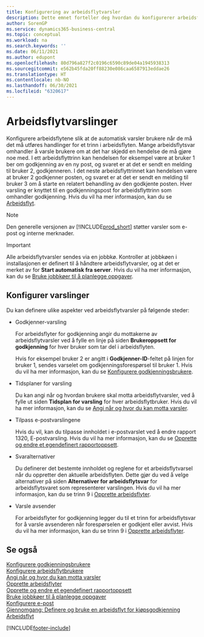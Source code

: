 ```yaml
---
title: Konfigurering av arbeidsflytvarsler
description: Dette emnet forteller deg hvordan du konfigurerer arbeidsflytvarsler for å varsle en bruker om at det har oppstått en hendelse som de må reagere på. Det kreves et arbeidsflytsvar.
author: SorenGP
ms.service: dynamics365-business-central
ms.topic: conceptual
ms.workload: na
ms.search.keywords: ''
ms.date: 06/11/2021
ms.author: edupont
ms.openlocfilehash: 80d796a827f2c0196c6590c89de04a1945938313
ms.sourcegitcommit: e562b45fda20ff88230e086caa6587913eddae26
ms.translationtype: HT
ms.contentlocale: nb-NO
ms.lasthandoff: 06/30/2021
ms.locfileid: "6320617"
---
```

# <a name="workflow-notifications"></a>Arbeidsflytvarslinger

Konfigurere arbeidsflytene slik at de automatisk varsler brukere når de må det må utføres handlinger for et trinn i arbeidsflyten. Mange arbeidsflytsvar omhandler å varsle brukere om at det har skjedd en hendelse de må gjøre noe med. I ett arbeidsflyttrinn kan hendelsen for eksempel være at bruker 1 ber om godkjenning av en ny post, og svaret er at det er sendt en melding til bruker 2, godkjenneren. I det neste arbeidsflyttrinnet kan hendelsen være at bruker 2 godkjenner posten, og svaret er at det er sendt en melding til bruker 3 om å starte en relatert behandling av den godkjente posten. Hver varsling er knyttet til en godkjenningspost for arbeidsflyttrinn som omhandler godkjenning. Hvis du vil ha mer informasjon, kan du se [Arbeidsflyt](across-workflow.md).  

> [!NOTE]  
> Den generelle versjonen av [!INCLUDE[prod_short](includes/prod_short.md)] støtter varsler som e-post og interne merknader.  

> [!IMPORTANT]  
> Alle arbeidsflytvarsler sendes via en jobbkø. Kontroller at jobbkøen i installasjonen er definert til å håndtere arbeidsflytvarsler, og at det er merket av for **Start automatisk fra server**. Hvis du vil ha mer informasjon, kan du se [Bruke jobbkøer til å planlegge oppgaver](admin-job-queues-schedule-tasks.md).

## <a name="set-up-notifications"></a>Konfigurer varslinger

Du kan definere ulike aspekter ved arbeidsflytvarsler på følgende steder:  

* Godkjenner-varsling

    For arbeidsflyter for godkjenning angir du mottakerne av arbeidsflytvarsler ved å fylle en linje på siden **Brukeroppsett for godkjenning** for hver bruker som tar del i arbeidsflyten.  

    Hvis for eksempel bruker 2 er angitt i **Godkjenner-ID**-feltet på linjen for bruker 1, sendes varselet om godkjenningsforespørsel til bruker 1. Hvis du vil ha mer informasjon, kan du se [Konfigurere godkjenningsbrukere](across-how-to-set-up-approval-users.md).  
* Tidsplaner for varsling

    Du kan angi når og hvordan brukere skal motta arbeidsflytvarsler, ved å fylle ut siden **Tidsplan for varsling** for hver arbeidsflytbruker. Hvis du vil ha mer informasjon, kan du se [Angi når og hvor du kan motta varsler](across-how-to-specify-when-and-how-to-receive-notifications.md).  
* Tilpass e-postvarslingene

    Hvis du vil, kan du tilpasse innholdet i e-postvarslet ved å endre rapport 1320, E-postvarsling. Hvis du vil ha mer informasjon, kan du se [Opprette og endre et egendefinert rapportoppsett](ui-how-create-custom-report-layout.md).  
* Svaralternativer

    Du definerer det bestemte innholdet og reglene for et arbeidsflytvarsel når du oppretter den aktuelle arbeidsflyten. Dette gjør du ved å velge alternativer på siden **Alternativer for arbeidsflytsvar** for arbeidsflytsvaret som representerer varslingen. Hvis du vil ha mer informasjon, kan du se trinn 9 i [Opprette arbeidsflyter](across-how-to-create-workflows.md).  

* Varsle avsender

    For arbeidsflyter for godkjenning legger du til et trinn for arbeidsflytsvar for å varsle avsenderen når forespørselen er godkjent eller avvist. Hvis du vil ha mer informasjon, kan du se trinn 9 i [Opprette arbeidsflyter](across-how-to-create-workflows.md).  

## <a name="see-also"></a>Se også

[Konfigurere godkjenningsbrukere](across-how-to-set-up-approval-users.md)  
[Konfigurere arbeidsflytbrukere](across-how-to-set-up-workflow-users.md)  
[Angi når og hvor du kan motta varsler](across-how-to-specify-when-and-how-to-receive-notifications.md)  
[Opprette arbeidsflyter](across-how-to-create-workflows.md)  
[Opprette og endre et egendefinert rapportoppsett](ui-how-create-custom-report-layout.md)  
[Bruke jobbkøer til å planlegge oppgaver](admin-job-queues-schedule-tasks.md)  
[Konfigurere e-post](admin-how-setup-email.md)  
[Gjennomgang: Definere og bruke en arbeidsflyt for kjøpsgodkjenning](walkthrough-setting-up-and-using-a-purchase-approval-workflow.md)  
[Arbeidsflyt](across-workflow.md)  


[!INCLUDE[footer-include](includes/footer-banner.md)]